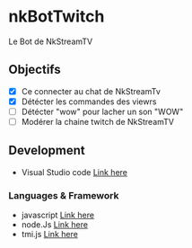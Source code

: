 # nkBotTwitch
Le Bot de NkStreamTV

## Objectifs

- [x] Ce connecter au chat de NkStreamTv
- [x] Détécter les commandes des viewrs
- [ ] Détécter "wow" pour lacher un son "WOW"
- [ ] Modérer la chaine twitch de NkStreamTV

## Development

- Visual Studio code
[Link here](https://code.visualstudio.com/)

### Languages & Framework

- javascript 
[Link here](https://developer.mozilla.org/fr/docs/Web/JavaScript)
- node.Js
[Link here](https://nodejs.org/fr)
- tmi.js
[Link here](https://tmijs.com/)
